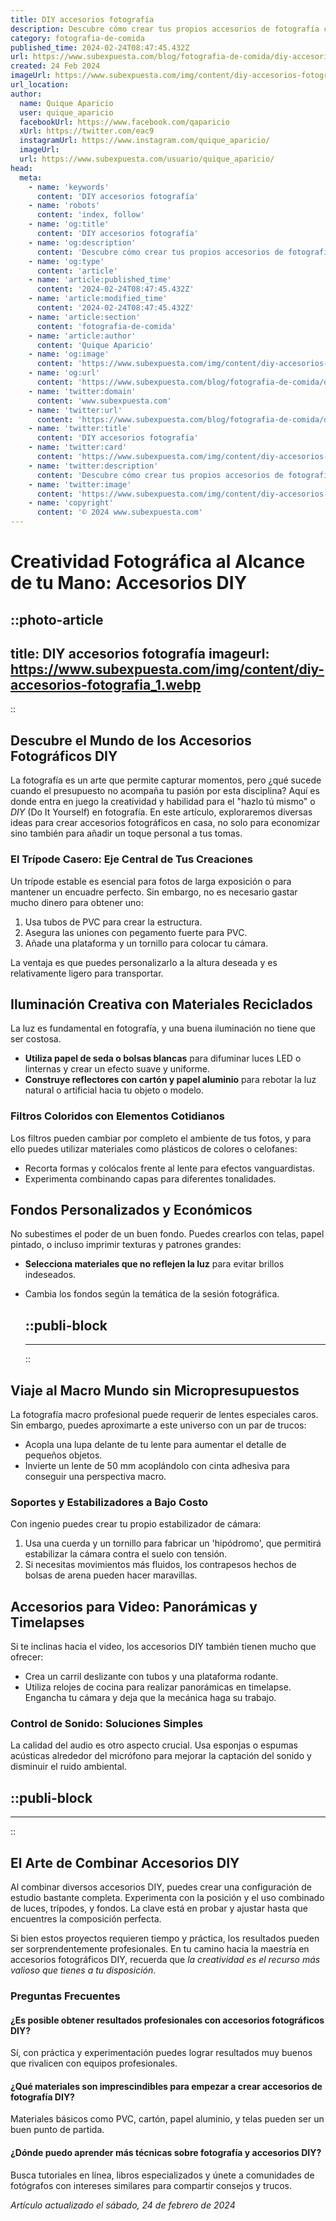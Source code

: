 ```yaml
---
title: DIY accesorios fotografía
description: Descubre cómo crear tus propios accesorios de fotografía con guías fáciles y económicas. Mejora tus fotos ¡hoy mismo!
category: fotografia-de-comida
published_time: 2024-02-24T08:47:45.432Z
url: https://www.subexpuesta.com/blog/fotografia-de-comida/diy-accesorios-fotografia
created: 24 Feb 2024
imageUrl: https://www.subexpuesta.com/img/content/diy-accesorios-fotografia_1.webp
url_location:
author:
  name: Quique Aparicio
  user: quique_aparicio
  facebookUrl: https://www.facebook.com/qaparicio
  xUrl: https://twitter.com/eac9
  instagramUrl: https://www.instagram.com/quique_aparicio/
  imageUrl: 
  url: https://www.subexpuesta.com/usuario/quique_aparicio/
head:
  meta:
    - name: 'keywords'
      content: 'DIY accesorios fotografía'
    - name: 'robots'
      content: 'index, follow'
    - name: 'og:title'
      content: 'DIY accesorios fotografía'
    - name: 'og:description'
      content: 'Descubre cómo crear tus propios accesorios de fotografía con guías fáciles y económicas. Mejora tus fotos ¡hoy mismo!'
    - name: 'og:type'
      content: 'article'
    - name: 'article:published_time'
      content: '2024-02-24T08:47:45.432Z'
    - name: 'article:modified_time'
      content: '2024-02-24T08:47:45.432Z'
    - name: 'article:section'
      content: 'fotografia-de-comida'
    - name: 'article:author'
      content: 'Quique Aparicio'
    - name: 'og:image'
      content: 'https://www.subexpuesta.com/img/content/diy-accesorios-fotografia_1.webp'
    - name: 'og:url'
      content: 'https://www.subexpuesta.com/blog/fotografia-de-comida/diy-accesorios-fotografia'
    - name: 'twitter:domain'
      content: 'www.subexpuesta.com'
    - name: 'twitter:url'
      content: 'https://www.subexpuesta.com/blog/fotografia-de-comida/diy-accesorios-fotografia'
    - name: 'twitter:title'
      content: 'DIY accesorios fotografía'
    - name: 'twitter:card'
      content: 'https://www.subexpuesta.com/img/content/diy-accesorios-fotografia_1.webp'
    - name: 'twitter:description'
      content: 'Descubre cómo crear tus propios accesorios de fotografía con guías fáciles y económicas. Mejora tus fotos ¡hoy mismo!'
    - name: 'twitter:image'
      content: 'https://www.subexpuesta.com/img/content/diy-accesorios-fotografia_1.webp'
    - name: 'copyright'
      content: '© 2024 www.subexpuesta.com'
---
```

# Creatividad Fotográfica al Alcance de tu Mano: Accesorios DIY


::photo-article
---
title: DIY accesorios fotografía
imageurl: https://www.subexpuesta.com/img/content/diy-accesorios-fotografia_1.webp
---
::


## Descubre el Mundo de los Accesorios Fotográficos DIY

La fotografía es un arte que permite capturar momentos, pero ¿qué sucede cuando el presupuesto no acompaña tu pasión por esta disciplina? Aquí es donde entra en juego la creatividad y habilidad para el "hazlo tú mismo" o _DIY_ (Do It Yourself) en fotografía. En este artículo, exploraremos diversas ideas para crear accesorios fotográficos en casa, no solo para economizar sino también para añadir un toque personal a tus tomas.

### El Trípode Casero: Eje Central de Tus Creaciones

Un trípode estable es esencial para fotos de larga exposición o para mantener un encuadre perfecto. Sin embargo, no es necesario gastar mucho dinero para obtener uno:
1. Usa tubos de PVC para crear la estructura.
2. Asegura las uniones con pegamento fuerte para PVC.
3. Añade una plataforma y un tornillo para colocar tu cámara.

La ventaja es que puedes personalizarlo a la altura deseada y es relativamente ligero para transportar.

## Iluminación Creativa con Materiales Reciclados

La luz es fundamental en fotografía, y una buena iluminación no tiene que ser costosa.
- **Utiliza papel de seda o bolsas blancas** para difuminar luces LED o linternas y crear un efecto suave y uniforme.
- **Construye reflectores con cartón y papel aluminio** para rebotar la luz natural o artificial hacia tu objeto o modelo.

### Filtros Coloridos con Elementos Cotidianos

Los filtros pueden cambiar por completo el ambiente de tus fotos, y para ello puedes utilizar materiales como plásticos de colores o celofanes:
- Recorta formas y colócalos frente al lente para efectos vanguardistas.
- Experimenta combinando capas para diferentes tonalidades.

## Fondos Personalizados y Económicos

No subestimes el poder de un buen fondo. Puedes crearlos con telas, papel pintado, o incluso imprimir texturas y patrones grandes:
- **Selecciona materiales que no reflejen la luz** para evitar brillos indeseados.
- Cambia los fondos según la temática de la sesión fotográfica.


  ::publi-block
  ---
  ---
  ::
  
  
## Viaje al Macro Mundo sin Micropresupuestos

La fotografía macro profesional puede requerir de lentes especiales caros. Sin embargo, puedes aproximarte a este universo con un par de trucos:
- Acopla una lupa delante de tu lente para aumentar el detalle de pequeños objetos.
- Invierte un lente de 50 mm acoplándolo con cinta adhesiva para conseguir una perspectiva macro.

### Soportes y Estabilizadores a Bajo Costo

Con ingenio puedes crear tu propio estabilizador de cámara:
1. Usa una cuerda y un tornillo para fabricar un 'hipódromo', que permitirá estabilizar la cámara contra el suelo con tensión. 
2. Si necesitas movimientos más fluidos, los contrapesos hechos de bolsas de arena pueden hacer maravillas.

## Accesorios para Video: Panorámicas y Timelapses

Si te inclinas hacia el video, los accesorios DIY también tienen mucho que ofrecer:
- Crea un carril deslizante con tubos y una plataforma rodante.
- Utiliza relojes de cocina para realizar panorámicas en timelapse. Engancha tu cámara y deja que la mecánica haga su trabajo.

### Control de Sonido: Soluciones Simples

La calidad del audio es otro aspecto crucial. Usa esponjas o espumas acústicas alrededor del micrófono para mejorar la captación del sonido y disminuir el ruido ambiental.


  ::publi-block
  ---
  ---
  ::
  
  
## El Arte de Combinar Accesorios DIY

Al combinar diversos accesorios DIY, puedes crear una configuración de estudio bastante completa. Experimenta con la posición y el uso combinado de luces, trípodes, y fondos. La clave está en probar y ajustar hasta que encuentres la composición perfecta.

Si bien estos proyectos requieren tiempo y práctica, los resultados pueden ser sorprendentemente profesionales. En tu camino hacia la maestría en accesorios fotográficos DIY, recuerda que *la creatividad es el recurso más valioso que tienes a tu disposición*.

### Preguntas Frecuentes

#### ¿Es posible obtener resultados profesionales con accesorios fotográficos DIY?
Sí, con práctica y experimentación puedes lograr resultados muy buenos que rivalicen con equipos profesionales.

#### ¿Qué materiales son imprescindibles para empezar a crear accesorios de fotografía DIY?
Materiales básicos como PVC, cartón, papel aluminio, y telas pueden ser un buen punto de partida.

#### ¿Dónde puedo aprender más técnicas sobre fotografía y accesorios DIY?
Busca tutoriales en línea, libros especializados y únete a comunidades de fotógrafos con intereses similares para compartir consejos y trucos.

_Artículo actualizado el sábado, 24 de febrero de 2024_